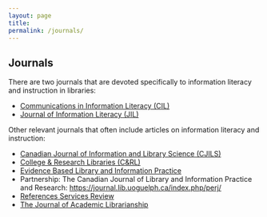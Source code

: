 ```yaml
---
layout: page
title: 
permalink: /journals/
---
```


## Journals

There are two journals that are devoted specifically to information literacy and instruction in libraries:

* [Communications in Information Literacy (CIL)](http://www.comminfolit.org/index.php?journal=cil) 
* [Journal of Information Literacy (JIL)](http://www.informationliteracy.org.uk/information-literacy-group/jil/) 

Other relevant journals that often include articles on information literacy and instruction:

* [Canadian Journal of Information and Library Science (CJILS)](http://cais-acsi.ca/the-canadian-journal-of-information-and-library-science/)
* [College & Research Libraries (C&RL)](http://crl.acrl.org/index.php/crl/index)
* [Evidence Based Library and Information Practice](https://journals.library.ualberta.ca/eblip/index.php/EBLIP/about) 
* Partnership: The Canadian Journal of Library and Information Practice and Research: https://journal.lib.uoguelph.ca/index.php/perj/ 
* [References Services Review](http://www.emeraldinsight.com/loi/rsr) 
* [The Journal of Academic Librarianship](https://www.journals.elsevier.com/the-journal-of-academic-librarianship/)
